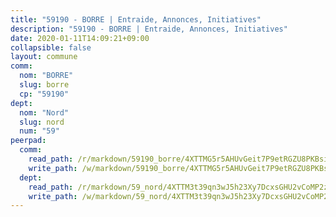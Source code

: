 ```yaml
---
title: "59190 - BORRE | Entraide, Annonces, Initiatives"
description: "59190 - BORRE | Entraide, Annonces, Initiatives"
date: 2020-01-11T14:09:21+09:00
collapsible: false
layout: commune
comm:
  nom: "BORRE"
  slug: borre
  cp: "59190"
dept:
  nom: "Nord"
  slug: nord
  num: "59"
peerpad:
  comm:
    read_path: /r/markdown/59190_borre/4XTTMG5r5AHUvGeit7P9etRGZU8PKBsiUJfxWciUFVTppFn8n
    write_path: /w/markdown/59190_borre/4XTTMG5r5AHUvGeit7P9etRGZU8PKBsiUJfxWciUFVTppFn8n-K3TgTcfJUfqH4RVxEKDPkBqSPqrQu2MjFHa7Hrs9HND86UG4mE7CiJG9cUoxAH895PfTuqiJ6tDjTHtqouc2i9MyS2TXAkJk3uhRN5gePfx5RjC29ybonWs51YbCD8udr6jJDy2E
  dept:
    read_path: /r/markdown/59_nord/4XTTM3t39qn3wJ5h23Xy7DcxsGHU2vCoMP2z3iS4TUn3TrtdJ
    write_path: /w/markdown/59_nord/4XTTM3t39qn3wJ5h23Xy7DcxsGHU2vCoMP2z3iS4TUn3TrtdJ-K3TgTuZGkuZqXfr6fpmH7pGsMT6ndvZQMyRDze5QBt7XScLWHoBi246kLoDKpTH2Yo4f3AFSSJqGc2ozvNww7qPLqsDjpvahxCbQ6F5znbfjp6kVgaDcTYc9LyhwSfYuCevnvZUQ
---
```



